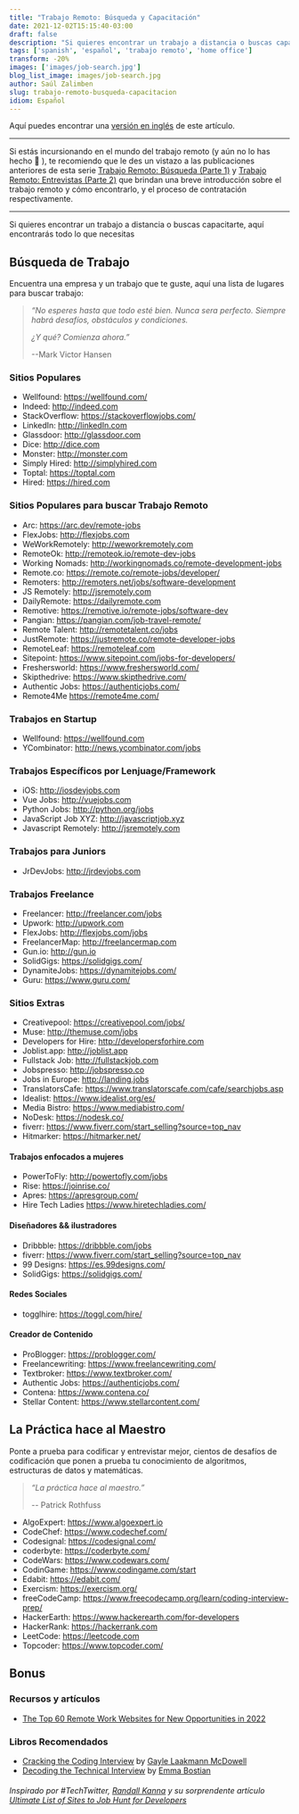 ```yaml
---
title: "Trabajo Remoto: Búsqueda y Capacitación"
date: 2021-12-02T15:15:40-03:00
draft: false
description: "Si quieres encontrar un trabajo a distancia o buscas capacitarte, aquí encontrarás todo lo que necesitas"
tags: ['spanish', 'español', 'trabajo remoto', 'home office']
transform: -20%
images: ['images/job-search.jpg']
blog_list_image: images/job-search.jpg
author: Saúl Zalimben
slug: trabajo-remoto-busqueda-capacitacion
idiom: Español
---
```


Aquí puedes encontrar una [versión en inglés](blog/english/posts/work-remotely-job-hunt-practice/) de este artículo.

****

Si estás incursionando en el mundo del trabajo remoto (y aún no lo has hecho :eyes: ),
te recomiendo que le des un vistazo a las publicaciones
anteriores de esta serie [Trabajo Remoto: Búsqueda (Parte 1)](blog/spanish/posts/trabajo-remoto-buscar/) 
y [Trabajo Remoto: Entrevistas (Parte 2)](blog/spanish/posts/trabajo-remoto-entrevista/) que brindan una breve 
introducción sobre el trabajo remoto y cómo encontrarlo, y el proceso de contratación respectivamente.

****

Si quieres encontrar un trabajo a distancia o buscas capacitarte, aquí encontrarás todo lo que necesitas

## Búsqueda de Trabajo

Encuentra una empresa y un trabajo que te guste, aquí una lista de lugares para buscar trabajo:

> *“No esperes hasta que todo esté bien. Nunca sera perfecto. Siempre habrá desafíos, obstáculos y condiciones.*
> 
> *¿Y qué? Comienza ahora.”*
>
> --Mark Victor Hansen

### Sitios Populares
- Wellfound: https://wellfound.com/
- Indeed: http://indeed.com
- StackOverflow: https://stackoverflowjobs.com/
- LinkedIn: http://linkedIn.com
- Glassdoor: http://glassdoor.com
- Dice: http://dice.com
- Monster: http://monster.com
- Simply Hired: http://simplyhired.com
- Toptal: https://toptal.com
- Hired: https://hired.com

### Sitios Populares para buscar Trabajo Remoto
- Arc: https://arc.dev/remote-jobs
- FlexJobs: http://flexjobs.com
- WeWorkRemotely: http://weworkremotely.com
- RemoteOk: http://remoteok.io/remote-dev-jobs 
- Working Nomads: http://workingnomads.co/remote-development-jobs
- Remote.co: https://remote.co/remote-jobs/developer/
- Remoters: http://remoters.net/jobs/software-development
- JS Remotely: http://jsremotely.com
- DailyRemote: https://dailyremote.com
- Remotive: https://remotive.io/remote-jobs/software-dev
- Pangian: https://pangian.com/job-travel-remote/
- Remote Talent: http://remotetalent.co/jobs 
- JustRemote: https://justremote.co/remote-developer-jobs
- RemoteLeaf: https://remoteleaf.com
- Sitepoint: https://www.sitepoint.com/jobs-for-developers/
- Freshersworld: https://www.freshersworld.com/
- Skipthedrive: https://www.skipthedrive.com/
- Authentic Jobs: https://authenticjobs.com/
- Remote4Me https://remote4me.com/

### Trabajos en Startup
- Wellfound: https://wellfound.com
- YCombinator: http://news.ycombinator.com/jobs

### Trabajos Específicos por Lenjuage/Framework 
- iOS: http://iosdevjobs.com
- Vue Jobs: http://vuejobs.com
- Python Jobs: http://python.org/jobs
- JavaScript Job XYZ: http://javascriptjob.xyz
- Javascript Remotely: http://jsremotely.com

### Trabajos para Juniors
- JrDevJobs: http://jrdevjobs.com

### Trabajos Freelance
- Freelancer: http://freelancer.com/jobs
- Upwork: http://upwork.com
- FlexJobs: http://flexjobs.com/jobs
- FreelancerMap: http://freelancermap.com
- Gun.io: http://gun.io
- SolidGigs: https://solidgigs.com/
- DynamiteJobs: https://dynamitejobs.com/
- Guru: https://www.guru.com/

### Sitios Extras
- Creativepool: https://creativepool.com/jobs/
- Muse: http://themuse.com/jobs
- Developers for Hire: http://developersforhire.com 
- Joblist.app: http://joblist.app
- Fullstack Job: http://fullstackjob.com
- Jobspresso: http://jobspresso.co
- Jobs in Europe: http://landing.jobs
- TranslatorsCafe: https://www.translatorscafe.com/cafe/searchjobs.asp
- Idealist: https://www.idealist.org/es/
- Media Bistro: https://www.mediabistro.com/
- NoDesk: https://nodesk.co/
- fiverr: https://www.fiverr.com/start_selling?source=top_nav
- Hitmarker: https://hitmarker.net/

#### Trabajos enfocados a mujeres
- PowerToFly: http://powertofly.com/jobs
- Rise: https://joinrise.co/
- Apres: https://apresgroup.com/
- Hire Tech Ladies https://www.hiretechladies.com/

#### Diseñadores && ilustradores
- Dribbble: https://dribbble.com/jobs
- fiverr: https://www.fiverr.com/start_selling?source=top_nav
- 99 Designs: https://es.99designs.com/
- SolidGigs: https://solidgigs.com/

#### Redes Sociales
- togglhire: https://toggl.com/hire/

#### Creador de Contenido
- ProBlogger:  https://problogger.com/
- Freelancewriting: https://www.freelancewriting.com/
- Textbroker: https://www.textbroker.com/
- Authentic Jobs: https://authenticjobs.com/
- Contena: https://www.contena.co/
- Stellar Content: https://www.stellarcontent.com/

## La Práctica hace al Maestro

Ponte a prueba para codificar y entrevistar mejor, cientos de desafíos de codificación 
que ponen a prueba tu conocimiento de algoritmos, estructuras de datos y matemáticas.

> *“La práctica hace al maestro.”*
>
> -- Patrick Rothfuss

- AlgoExpert: https://www.algoexpert.io
- CodeChef: https://www.codechef.com/
- Codesignal: https://codesignal.com/
- coderbyte: https://coderbyte.com/
- CodeWars: https://www.codewars.com/
- CodinGame: https://www.codingame.com/start
- Edabit: https://edabit.com/
- Exercism: https://exercism.org/
- freeCodeCamp: https://www.freecodecamp.org/learn/coding-interview-prep/
- HackerEarth: https://www.hackerearth.com/for-developers
- HackerRank: https://hackerrank.com
- LeetCode: https://leetcode.com
- Topcoder: https://www.topcoder.com/

## Bonus
### Recursos y artículos
- [The Top 60 Remote Work Websites for New Opportunities in 2022]( https://www.ireviews.com/the-top-60-remote-work-websites-for-new-opportunities-in-2022/)

### Libros Recomendados
- [Cracking the Coding Interview](https://www.amazon.com/dp/098478280X/?tag=javamysqlanta-20) by [Gayle Laakmann McDowell](https://www.gayle.com/)
- [Decoding the Technical Interview](https://technicalinterviews.dev/) by [Emma Bostian](https://twitter.com/EmmaBostian?s=20)


###### Inspirado por #TechTwitter, [Randall Kanna](https://twitter.com/RandallKanna?s=20) y su sorprendente artículo [Ultimate List of Sites to Job Hunt for Developers](https://randallkanna.com/job-sites-for-developers/)
